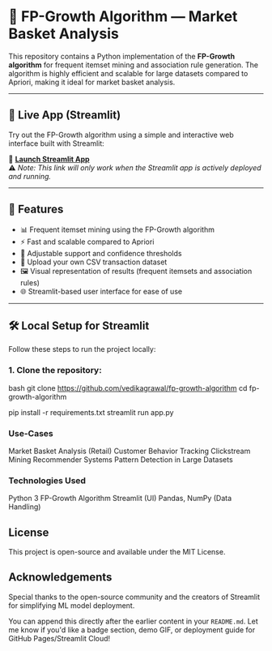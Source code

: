 # 🧠 FP-Growth Algorithm — Market Basket Analysis

This repository contains a Python implementation of the **FP-Growth algorithm** for frequent itemset mining and association rule generation. The algorithm is highly efficient and scalable for large datasets compared to Apriori, making it ideal for market basket analysis.

---

## 🚀 Live App (Streamlit)

Try out the FP-Growth algorithm using a simple and interactive web interface built with Streamlit:

🔗 **[Launch Streamlit App](https://fpalgorithm-mv7f9nucs5fbp92emx9tj8.streamlit.app/)**  
⚠️ *Note: This link will only work when the Streamlit app is actively deployed and running.*

---

## 📌 Features

- 📊 Frequent itemset mining using the FP-Growth algorithm
- ⚡ Fast and scalable compared to Apriori
- 🔎 Adjustable support and confidence thresholds
- 📁 Upload your own CSV transaction dataset
- 🖼️ Visual representation of results (frequent itemsets and association rules)
- 🌐 Streamlit-based user interface for ease of use

---

## 🛠️ Local Setup for Streamlit

Follow these steps to run the project locally:

### 1. Clone the repository:
bash
git clone https://github.com/vedikagrawal/fp-growth-algorithm
cd fp-growth-algorithm

pip install -r requirements.txt
streamlit run app.py

### Use-Cases
Market Basket Analysis (Retail)
Customer Behavior Tracking
Clickstream Mining
Recommender Systems
Pattern Detection in Large Datasets

### Technologies Used
Python 3
FP-Growth Algorithm
Streamlit (UI)
Pandas, NumPy (Data Handling)

## License
This project is open-source and available under the MIT License.

## Acknowledgements
Special thanks to the open-source community and the creators of Streamlit for simplifying ML model deployment.

You can append this directly after the earlier content in your `README.md`. Let me know if you'd like a badge section, demo GIF, or deployment guide for GitHub Pages/Streamlit Cloud!
